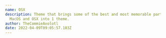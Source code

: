 ```yaml
---
name: OSX
description: Theme that brings some of the best and most memorable parts of
  MacOS and OSX into 1 theme.
author: TheCommieAxolotl
date: 2022-04-09T09:05:57.103Z
---
```

